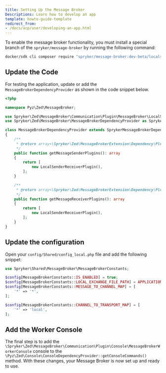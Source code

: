 ```yaml
---
title: Setting Up the Message Broker
Descriptions: Learn how to develop an app
template: howto-guide-template
redirect_from:
- /docs/acp/user/developing-an-app.html
---
```


To enable the message broker functionality, you must install a special branch of the `spryker/message-broker` by running the following command:
```bash
docker/sdk cli composer require "spryker/message-broker:dev-beta/localstack-replacement as 1.8.0"
```

## Update the Code

For testing the application, update or add the `MessageBrokerDependencyProvider` as shown in the code snippet below.

```php
<?php

namespace Pyz\Zed\MessageBroker;

use Spryker\Zed\MessageBroker\Communication\Plugin\MessageBroker\LocalSenderReceiverPlugin;
use Spryker\Zed\MessageBroker\MessageBrokerDependencyProvider as SprykerMessageBrokerDependencyProvider;

class MessageBrokerDependencyProvider extends SprykerMessageBrokerDependencyProvider
{
    /**
     * @return array<\Spryker\Zed\MessageBrokerExtension\Dependency\Plugin\MessageSenderPluginInterface>
     */
    public function getMessageSenderPlugins(): array
    {
        return [
            new LocalSenderReceiverPlugin(),
        ];
    }

    /**
     * @return array<\Spryker\Zed\MessageBrokerExtension\Dependency\Plugin\MessageReceiverPluginInterface>
     */
    public function getMessageReceiverPlugins(): array
    {
        return [
            new LocalSenderReceiverPlugin(),
        ];
    }
}
```

## Update the configuration

Open your `config/Shared/config_local.php` file and add the following snippet:

```php
use Spryker\Shared\MessageBroker\MessageBrokerConstants;

$config[MessageBrokerConstants::IS_ENABLED] = true;
$config[MessageBrokerConstants::LOCAL_EXCHANGE_FILE_PATH] = APPLICATION_ROOT_DIR . DIRECTORY_SEPARATOR . 'data' . DIRECTORY_SEPARATOR . 'data.json';
$config[MessageBrokerConstants::MESSAGE_TO_CHANNEL_MAP] = [
    '*' => '*',
];

$config[MessageBrokerConstants::CHANNEL_TO_TRANSPORT_MAP] = [
    '*' => 'local',
];
```

## Add the Worker Console

The final step is to add the `\Spryker\Zed\MessageBroker\Communication\Plugin\Console\MessageBrokerWorkerConsole` console to the `\Pyz\Zed\Console\ConsoleDependencyProvider::getConsoleCommands()` method. With these changes, your Message Broker is now set up and ready to use.
